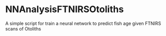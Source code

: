 # NNAnalysisFTNIRSOtoliths
A simple script for train a neural network to predict fish age given FTNIRS scans of Otoliths
